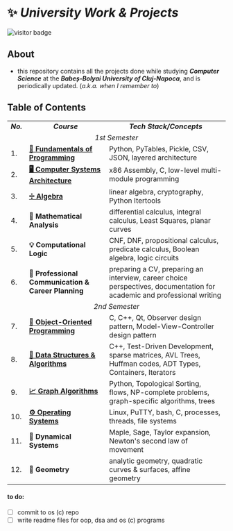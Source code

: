 # ✨ *University Work & Projects*

![visitor badge](https://visitor-badge.laobi.icu/badge?page_id=saltylex.university-work.visitor-badge&left_color=PaleVioletRed&right_color=purple)

## About   

* this repository contains all the projects done while studying ***Computer Science*** at the ***Babeș-Bolyai University of Cluj-Napoca***, and is periodically updated. (*a.k.a. when I remember to*)

## Table of Contents
<table align=center>
  <tr align=center>
    <td> <b><i>No.</b></i> </td>
    <td> <b><i>Course</b></i> </td>
    <td><b><i>Tech Stack/Concepts</b></i></td>
  </tr>
  <tr>
    <td colspan=3 align=center><i>1st Semester</i></td>
  </tr>
  <tr>
    <td> 1. </td>
    <td> <a href="https://github.com/saltylex/university-work/tree/main/1st%20year/fundamentals%20of%20programming"><b>🐍 Fundamentals of Programming</b></a> </td>
    <td> Python, PyTables, Pickle, CSV, JSON, layered architecture </td>
  </tr>
  <tr>
    <td> 2. </td>
    <td> <a href="https://github.com/saltylex/university-work/tree/main/1st%20year/computer%20systems%20architecture"><b>🖥️ Computer Systems Architecture</b></a> </td>
    <td> x86 Assembly, C, low-level multi-module programming </td>
  </tr>
    <tr>
    <td> 3. </td>
    <td> <a href="https://github.com/saltylex/university-work/tree/main/1st%20year/algebra/Number%20of%20Partitions%20on%20a%20Set"><b>➗ Algebra</b></a>  </td>
    <td> linear algebra, cryptography, Python Itertools </td>
  </tr>
    <tr>
    <td> 4. </td>
    <td> <b>🧮 Mathematical Analysis</b> </td>
    <td> differential calculus, integral calculus, Least Squares, planar curves </td>
  </tr>
    <tr>
    <td> 5. </td>
    <td> <b>💡 Computational Logic</b> </td>
    <td> CNF, DNF, propositional calculus, predicate calculus, Boolean algebra, logic circuits </td>
  </tr>
  </tr>
    <tr>
    <td> 6. </td>
    <td> <b>💼 Professional Communication & Career Planning</b></td>
    <td> preparing a CV, preparing an interview, career choice perspectives, documentation for academic and professional writing </td>
  </tr>
    <tr>
  <td colspan=3 align=center><i>2nd Semester</i></td>
  </tr>
  <tr>
    <td> 7. </td>
    <td> <a href="https://github.com/saltylex/university-work/tree/main/1st%20year/object%20oriented%20programming"><b>🧩 Object-Oriented Programming</b></a> </td>
    <td> C, C++, Qt, Observer design pattern, Model-View-Controller design pattern </td>
  </tr>
  <tr>
    <td> 8. </td>
    <td> <a href="https://github.com/saltylex/university-work/tree/main/1st%20year/dsa"><b>🔗 Data Structures & Algorithms</b></a> </td>
    <td> C++, Test-Driven Development, sparse matrices, AVL Trees, Huffman codes, ADT Types, Containers, Iterators </td>
  </tr>
    <tr>
    <td> 9. </td>
    <td> <a href="https://github.com/saltylex/university-work/tree/main/1st%20year/graph%20algorithms"><b>📈 Graph Algorithms</b></a> </td>
    <td> Python, Topological Sorting, flows, NP-complete problems, graph-specific algorithms, trees </td>
  </tr>
    <tr>
    <td> 10. </td>
    <td> <a href="https://github.com/saltylex/university-work/tree/main/1st%20year/operating%20systems"><b>⚙️ Operating Systems</b></a> </td>
    <td> Linux, PuTTY, bash, C, processes, threads, file systems </td>
  </tr>
    <tr>
    <td> 11. </td>
    <td> <b>🚀 Dynamical Systems</b> </td>
    <td> Maple, Sage, Taylor expansion, Newton's second law of movement </td>
  </tr>
  <tr>
    <td> 12. </td>
    <td> <b>📐 Geometry</b> </td>
    <td> analytic geometry, quadratic curves & surfaces, affine geometry </td>
  </tr>
  
</table>

#### to do:
- [ ] commit to os (c) repo 
- [ ] write readme files for oop, dsa and os (c) programs   
